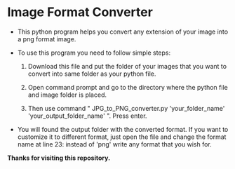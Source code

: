 <h1> Image Format Converter </h1>
<ul>
  <li>
    <p>This python program helps you convert any extension of your image into a png format image.</p>
  </li>
  <li>
    <p>To use this program you need to follow simple steps:</p>
    <ol>
      <li>
        <p>Download this file and put the folder of your images that you want to convert into same folder as your python file. </p>
      </li>
      <li>
        <p>Open command prompt and go to the directory where the python file and image folder is placed.</p>
      </li>
      <li>
        <p>Then use command " JPG_to_PNG_converter.py 'your_folder_name' 'your_output_folder_name' ". Press enter.</p>
      </li>
    </ol>
  </li>
  <li>
    <p>You will found the output folder with the converted format. If you want to customize it to different format, just open the file and change the format name at line 23: instead of 'png' write any format that you wish for.</p>
  </li>
</ul>
<p><strong>Thanks for visiting this repository.</strong></p>

